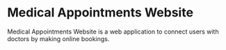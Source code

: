 # Medical Appointments Website
Medical Appointments Website is a web application to connect users with doctors by making online bookings.
